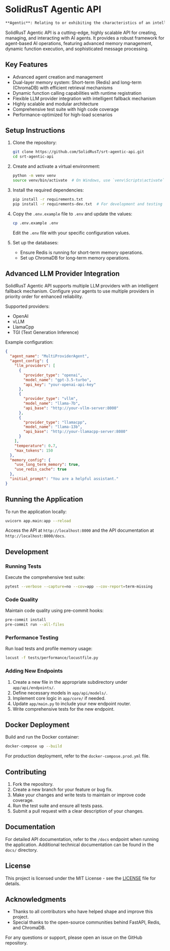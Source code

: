 # SolidRusT Agentic API

```markdown
**Agentic**: Relating to or exhibiting the characteristics of an intelligent agent, including autonomy, decision-making capabilities, communication, task management, learning, and adaptation. An Agentic API facilitates the development and management of such intelligent agents, enabling them to perform tasks, interact with other systems, and improve over time.
```

SolidRusT Agentic API is a cutting-edge, highly scalable API for creating, managing, and interacting with AI agents. It provides a robust framework for agent-based AI operations, featuring advanced memory management, dynamic function execution, and sophisticated message processing.

## Key Features

- Advanced agent creation and management
- Dual-layer memory system: Short-term (Redis) and long-term (ChromaDB) with efficient retrieval mechanisms
- Dynamic function calling capabilities with runtime registration
- Flexible LLM provider integration with intelligent fallback mechanism
- Highly scalable and modular architecture
- Comprehensive test suite with high code coverage
- Performance-optimized for high-load scenarios

## Setup Instructions

1. Clone the repository:

   ```bash
   git clone https://github.com/SolidRusT/srt-agentic-api.git
   cd srt-agentic-api
   ```

2. Create and activate a virtual environment:

   ```bash
   python -m venv venv
   source venv/bin/activate  # On Windows, use `venv\Scripts\activate`
   ```

3. Install the required dependencies:

   ```bash
   pip install -r requirements.txt
   pip install -r requirements-dev.txt  # For development and testing
   ```

4. Copy the `.env.example` file to `.env` and update the values:

   ```bash
   cp .env.example .env
   ```

   Edit the `.env` file with your specific configuration values.

5. Set up the databases:
   - Ensure Redis is running for short-term memory operations.
   - Set up ChromaDB for long-term memory operations.

## Advanced LLM Provider Integration

SolidRusT Agentic API supports multiple LLM providers with an intelligent fallback mechanism. Configure your agents to use multiple providers in priority order for enhanced reliability.

Supported providers:

- OpenAI
- vLLM
- LlamaCpp
- TGI (Text Generation Inference)

Example configuration:

```json
{
  "agent_name": "MultiProviderAgent",
  "agent_config": {
    "llm_providers": [
      {
        "provider_type": "openai",
        "model_name": "gpt-3.5-turbo",
        "api_key": "your-openai-api-key"
      },
      {
        "provider_type": "vllm",
        "model_name": "llama-7b",
        "api_base": "http://your-vllm-server:8000"
      },
      {
        "provider_type": "llamacpp",
        "model_name": "llama-13b",
        "api_base": "http://your-llamacpp-server:8080"
      }
    ],
    "temperature": 0.7,
    "max_tokens": 150
  },
  "memory_config": {
    "use_long_term_memory": true,
    "use_redis_cache": true
  },
  "initial_prompt": "You are a helpful assistant."
}
```

## Running the Application

To run the application locally:

```bash
uvicorn app.main:app --reload
```

Access the API at `http://localhost:8000` and the API documentation at `http://localhost:8000/docs`.

## Development

### Running Tests

Execute the comprehensive test suite:

```bash
pytest --verbose --capture=no --cov=app --cov-report=term-missing
```

### Code Quality

Maintain code quality using pre-commit hooks:

```bash
pre-commit install
pre-commit run --all-files
```

### Performance Testing

Run load tests and profile memory usage:

```bash
locust -f tests/performance/locustfile.py
```

### Adding New Endpoints

1. Create a new file in the appropriate subdirectory under `app/api/endpoints/`.
2. Define necessary models in `app/api/models/`.
3. Implement core logic in `app/core/` if needed.
4. Update `app/main.py` to include your new endpoint router.
5. Write comprehensive tests for the new endpoint.

## Docker Deployment

Build and run the Docker container:

```bash
docker-compose up --build
```

For production deployment, refer to the `docker-compose.prod.yml` file.

## Contributing

1. Fork the repository.
2. Create a new branch for your feature or bug fix.
3. Make your changes and write tests to maintain or improve code coverage.
4. Run the test suite and ensure all tests pass.
5. Submit a pull request with a clear description of your changes.

## Documentation

For detailed API documentation, refer to the `/docs` endpoint when running the application. Additional technical documentation can be found in the `docs/` directory.

## License

This project is licensed under the MIT License - see the [LICENSE](LICENSE) file for details.

## Acknowledgments

- Thanks to all contributors who have helped shape and improve this project.
- Special thanks to the open-source communities behind FastAPI, Redis, and ChromaDB.

For any questions or support, please open an issue on the GitHub repository.
